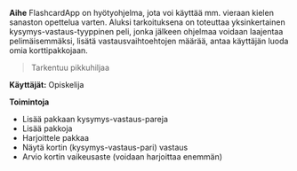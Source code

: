 **Aihe**
FlashcardApp on hyötyohjelma, jota voi käyttää mm. vieraan kielen sanaston opettelua varten. Aluksi tarkoituksena on toteuttaa yksinkertainen kysymys-vastaus-tyyppinen peli, jonka jälkeen ohjelmaa voidaan laajentaa pelimäisemmäksi, lisätä vastausvaihtoehtojen määrää, antaa käyttäjän luoda omia korttipakkojaan.
>Tarkentuu pikkuhiljaa 

**Käyttäjät:** Opiskelija

**Toimintoja**
* Lisää pakkaan kysymys-vastaus-pareja
* Lisää pakkoja
* Harjoittele pakkaa
* Näytä kortin (kysymys-vastaus-pari) vastaus
* Arvio kortin vaikeusaste (voidaan harjoittaa enemmän)


